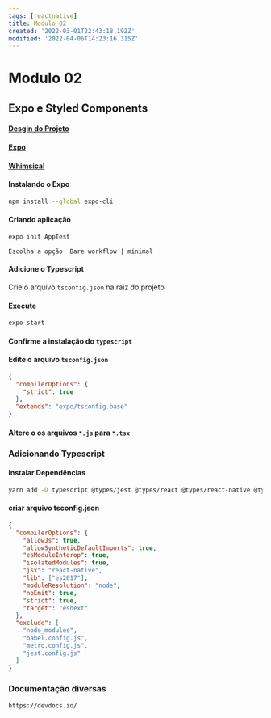 ```yaml
---
tags: [reactnative]
title: Modulo 02
created: '2022-03-01T22:43:18.192Z'
modified: '2022-04-06T14:23:16.315Z'
---
```


# Modulo 02

## Expo e Styled Components

#### [Desgin do Projeto](https://www.figma.com/file/EwGtJv3Tc0x3Qt5q1OPxzU/Chapter-II---GoFinances-Ignite?node-id=0%3A1)

#### [Expo](https://expo.dev/)

#### [Whimsical](https://whimsical.com/augusto-monteiro-6dT8uQk3v2vjsrYew4mTTM)

#### Instalando o Expo

```bash
npm install --global expo-cli
```

#### Criando aplicação

```bash
expo init AppTest
```

`Escolha a opção  Bare workflow | minimal`

#### Adicione o Typescript

Crie o arquivo `tsconfig.json` na raiz do projeto

#### Execute
```bash
expo start
```

#### Confirme a instalação do `typescript`

#### Edite o arquivo `tsconfig.json`
```json
{
  "compilerOptions": {
    "strict": true
  },
  "extends": "expo/tsconfig.base"
}
```

#### Altere o os arquivos `*.js` para `*.tsx`

### Adicionando Typescript

#### instalar Dependências

```bash
yarn add -D typescript @types/jest @types/react @types/react-native @types/react-test-renderer
```

#### criar arquivo tsconfig.json
```json
{
  "compilerOptions": {
    "allowJs": true,
    "allowSyntheticDefaultImports": true,
    "esModuleInterop": true,
    "isolatedModules": true,
    "jsx": "react-native",
    "lib": ["es2017"],
    "moduleResolution": "node",
    "noEmit": true,
    "strict": true,
    "target": "esnext"
  },
  "exclude": [
    "node_modules",
    "babel.config.js",
    "metro.config.js",
    "jest.config.js"
  ]
}
```

### Documentação diversas

```bash
https://devdocs.io/
```




